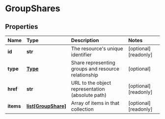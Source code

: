 # GroupShares

## Properties

| Name | Type | Description | Notes |
| :--- | :--- | :--- | :--- |
| **id** | **str** | The resource's unique identifier | \[optional\] \[readonly\] |
| **type** | [**Type**](type.md) | Share representing groups and resource relationship | \[optional\] |
| **href** | **str** | URL to the object representation \(absolute path\) | \[optional\] \[readonly\] |
| **items** | [**list\[GroupShare\]**](groupshare.md) | Array of items in that collection | \[optional\] \[readonly\] |

